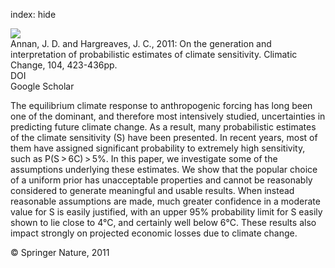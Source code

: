 index: hide

<div class="Citation">
    <div class="Citation-thumb CitationThumb-linked"  data-href="https://doi.org/10.1007/s10584-009-9715-y">
      <img src="https://static.claimspace.cloud/climate-study-static/refs/thumbs/12/Annan_and_Hargreaves_2011a-thumb.png" />
    </div>

  <div class="Citation-body">
    <div class="Citation-text">Annan, J. D. and Hargreaves, J. C., 2011: On the generation and interpretation of probabilistic estimates of climate sensitivity. <span class="Article-journal">Climatic Change, </span><span class="Article-volume">104, </span>423-436pp.</div>
    <div class="Citation-links">
      <div class="CitationLink" data-href="https://doi.org/10.1007/s10584-009-9715-y">
        <div class="CitationLink-icon CitationLink-Doi"></div>
        <div class="CitationLink-text">DOI</div>
      </div>
      <div class="CitationLink" data-href="https://scholar.google.com/scholar?q=10.1007/s10584-009-9715-y">
        <div class="CitationLink-icon CitationLink-Scholar"></div>
        <div class="CitationLink-text">Google Scholar</div>
      </div>
    </div>
  </div>
</div>

The equilibrium climate response to anthropogenic forcing has long been one of the dominant, and therefore most intensively studied, uncertainties in predicting future climate change. As a result, many probabilistic estimates of the climate sensitivity (S) have been presented. In recent years, most of them have assigned significant probability to extremely high sensitivity, such as P(S > 6C) > 5%. In this paper, we investigate some of the assumptions underlying these estimates. We show that the popular choice of a uniform prior has unacceptable properties and cannot be reasonably considered to generate meaningful and usable results. When instead reasonable assumptions are made, much greater confidence in a moderate value for S is easily justified, with an upper 95% probability limit for S easily shown to lie close to 4°C, and certainly well below 6°C. These results also impact strongly on projected economic losses due to climate change.

<div class="Citation-copy">
&copy; Springer Nature, 2011
</div>